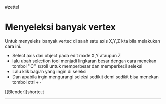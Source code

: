 #zettel 

# Menyeleksi banyak vertex
Untuk menyeleksi banyak vertec di salah satu axis X,Y,Z kita bila melakukan cara ini.
- Select axis dari object pada edit mode X,Y ataupun Z 
- lalu ubah selection tool menjadi lingkaran besar dengan cara menekan tombol ''C'' scroll untuk memperbesar dan memperkecil seleksi
- Lalu klik bagian yang ingin di seleksi
- Dan apabila ingin mengurangi seleksi sedikit demi sedikit bisa menekan tombol ctrl + -

[[Blender]]shortcut

---
